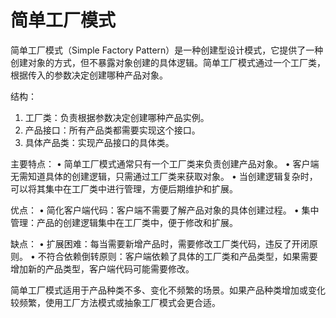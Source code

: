 # 简单工厂模式

简单工厂模式（Simple Factory Pattern）是一种创建型设计模式，它提供了一种创建对象的方式，但不暴露对象创建的具体逻辑。简单工厂模式通过一个工厂类，根据传入的参数决定创建哪种产品对象。

结构：
1.	工厂类：负责根据参数决定创建哪种产品实例。
2.	产品接口：所有产品类都需要实现这个接口。
3.	具体产品类：实现产品接口的具体类。

主要特点：
•	简单工厂模式通常只有一个工厂类来负责创建产品对象。
•	客户端无需知道具体的创建逻辑，只需通过工厂类来获取对象。
•	当创建逻辑复杂时，可以将其集中在工厂类中进行管理，方便后期维护和扩展。

优点：
•	简化客户端代码：客户端不需要了解产品对象的具体创建过程。
•	集中管理：产品的创建逻辑集中在工厂类中，便于修改和扩展。

缺点：
•	扩展困难：每当需要新增产品时，需要修改工厂类代码，违反了开闭原则。
•	不符合依赖倒转原则：客户端依赖了具体的工厂类和产品类型，如果需要增加新的产品类型，客户端代码可能需要修改。

简单工厂模式适用于产品种类不多、变化不频繁的场景。如果产品种类增加或变化较频繁，使用工厂方法模式或抽象工厂模式会更合适。

```java

```